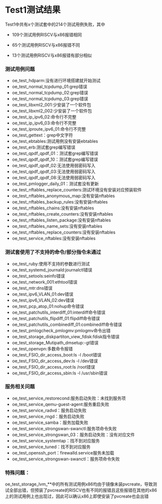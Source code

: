 # Test1测试结果

Test1中共有x个测试套中的214个测试用例失败，其中

- 109个测试用例RISCV与x86报错相同

- 65个测试用例RISCV与x86报错不同

- 13个测试用例RISCV与x86报错有部分相似

  



### 测试用例问题

- oe_test_hdparm:没有进行环境搭建就开始测试
- oe_test_normal_tcpdump_01:grep错误
- oe_test_normal_tcpdump_02:grep错误
- oe_test_normal_tcpdump_03:grep错误
- oe_test_libxml2_001:少安装了一个软件包
- oe_test_libxml2_002:少安装了一个软件包
- oe_test_ip_ipv6_02:命令行不完整
- oe_test_ip_ipv6_03:命令行不完整
- oe_test_iproute_ipv6_01:命令行不完整
- oe_test_gettext：grep中文字符
- oe_test_ebtables:测试用例没有安装ebtables
- oe_test_erb:测试套grep编写错误
- oe_test_qpdf_qpdf_01：测试套grep编写错误
- oe_test_qpdf_qpdf_10：测试套grep编写错误
- oe_test_qpdf_qpdf_02:无法使用弱密码写入
- oe_test_qpdf_qpdf_03:无法使用弱密码写入
- oe_test_qpdf_qpdf_08:无法使用弱密码写入
- oe_test_pmlogger_daily_01：测试套没有更新
- oe_test_nftables_replace_counters:测试环境没有安装对应预装软件
- oe_test_nftables_anonymous_map:没有安装nftables
- oe_test_nftables_backup_rules:没有安装nftables
- oe_test_nftables_chains:没有安装nftables
- oe_test_nftables_create_counters:没有安装nftables
- oe_test_nftables_listen_package:没有安装nftables
- oe_test_nftables_name_sets:没有安装nftables
- oe_test_nftables_replace_counters:没有安装nftables
- oe_test_service_nftables:没有安装nftables



### 测试套使用了不支持的命令/部分指令未通过

- oe_test_ruby:使用不支持的参数进行测试
- oe_test_systemd_journald:journalctl错误
- oe_test_setools:seinfo错误
- oe_test_network_001:ethtool错误
- oe_test_mtr:dns错误
- oe_test_ipv6_VLAN_01:dev错误
- oe_test_ipv6_VLAN_02:dev错误
- oe_test_pcp_atop_01:nohup命令错误
- oe_test_patchutils_interdiff_01:interdiff命令错误
- oe_test_patchutils_flipdiff_01:flipdiff命令错误
- oe_test_patchutils_combinediff_01:combinediff命令错误
- oe_test_pmlogcheck_pmlogmv:pmlogmv命令出错
- oe_test_storage_diskpartiton_view_fdisk:fdisk指令错误
- oe_test_storage_Mutipath_dmsetup:-gt错误
- oe_test_openvpn:多数命令报错
- oe_test_FSIO_dir_access_boot:ls -l /boot错误
- oe_test_FSIO_dir_access_dev:ls -l /dev错误
- oe_test_FSIO_dir_access_root:ls /root错误
- oe_test_FSIO_dir_access_sbin:ls -l /usr/sbin错误

### 服务相关问题

- oe_test_service_restorecond:服务启动失败：未找到服务项
- oe_test_service_qemu-guest-agent:服务重启失败
- oe_test_service_radvd：服务启动失败
- oe_test_service_rngd：服务启动失败
- oe_test_service_samba：服务加载失败
- oe_test_service_strongswan-swanctl:服务项命令失败
- oe_test_service_strongswan_03：服务启动失败：没有对应文件
- oe_test_service_systemtap：找不到对应服务
- oe_test_service_tuned：找不到对应服务
- oe_test_openssh_port：firewalld.service服务未加载
- oe_test_service_strongswan-swanctl：服务项命令失败

### 特殊问题：

oe_test_storage_lvm_**中的所有测试用例x86均由于镜像未装pvcreate，导致测试全部出错，但预装了pvcreate的RISCV也有不同的报错且这些报错在其他的x86上的测试用例上也出现过，因此可以确认x86上即使安装了pvcreate也会出错

